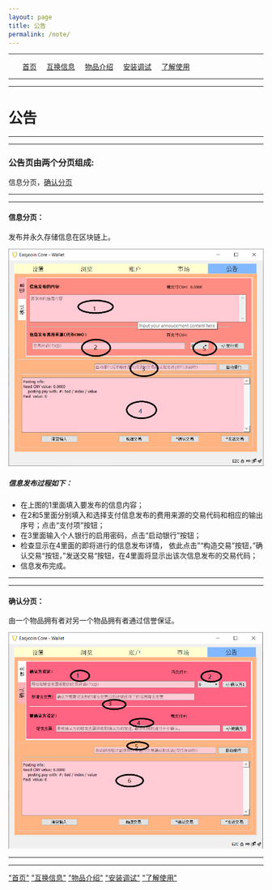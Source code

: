 ```yaml
---
layout: page
title: 公告
permalink: /note/
---
```

---

&nbsp;&nbsp;&nbsp;&nbsp;&nbsp;&nbsp; [首页](https://ubarterchain.github.io/) &nbsp;&nbsp;&nbsp; [互换信息](/info/) &nbsp;&nbsp;&nbsp; [物品介绍](/list/)  &nbsp;&nbsp;&nbsp; [安装调试](/install/) &nbsp;&nbsp;&nbsp; [了解使用](/learn/) 

---
---

  # 公告 #

---
---

### 公告页由两个分页组成: ###  
信息分页，[确认分页](/note.md#确认分页)

---
---

#### 信息分页： ####
发布并永久存储信息在区块链上。

<div class='fig figcenter fighighlight'>
  <img src='/51.png'>
</div>

##### 信息发布过程如下： #####
- 在上图的1里面填入要发布的信息内容；
- 在2和5里面分别填入和选择支付信息发布的费用来源的交易代码和相应的输出序号；点击“支付项”按钮；
- 在3里面输入个人银行的启用密码，点击“启动银行”按钮；
- 检查显示在4里面的即将进行的信息发布详情， 依此点击”“构造交易”按钮，”确认交易“按钮，”发送交易“按钮，在4里面将显示出该次信息发布的交易代码；
- 信息发布完成。
                     
---
---

#### 确认分页： ####
由一个物品拥有者对另一个物品拥有者通过信誉保证。

<div class='fig figcenter fighighlight'>
  <img src='/52.png'>
</div>


---
---

["首页"](https://ubarterchain.github.io/) ["互换信息"](/info/)  ["物品介绍"](/list/)   ["安装调试"](/install/)   ["了解使用"](/learn/) 
